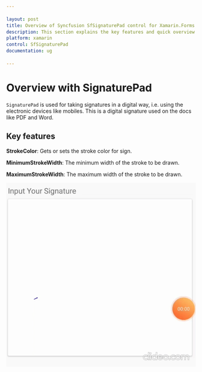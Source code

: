 ```yaml
---

layout: post
title: Overview of Syncfusion SfSignaturePad control for Xamarin.Forms
description: This section explains the key features and quick overview about Syncfusion `SfSignaturePad` control for Xamarin.Forms
platform: xamarin
control: SfSignaturePad
documentation: ug

---
```


# Overview with SignaturePad

`SignaturePad` is used for taking signatures in a digital way, i.e. using the electronic devices like mobiles. This is a digital signature used on the docs like PDF and Word.

## Key features

**StrokeColor**: Gets or sets the stroke color for sign.

**MinimumStrokeWidth**: The minimum width of the stroke to be drawn.

**MaximumStrokeWidth**: The maximum width of the stroke to be drawn.

![SignaturePad Overview](images/overview.gif)
